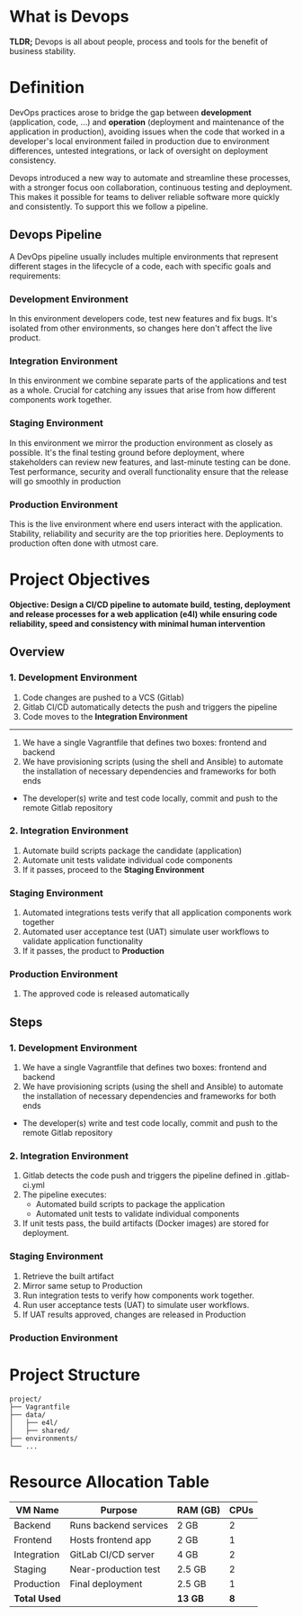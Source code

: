 # What is Devops


**TLDR;**
Devops is all about people, process and tools for the benefit of business stability. 

# Definition
DevOps practices arose to bridge the gap between **development** (application, code, ...) and **operation** (deployment and maintenance of the application in production), avoiding issues when the code that worked in a developer's local environment failed in production due to environment differences, untested integrations, or lack of oversight on deployment consistency.

Devops introduced a new way to automate and streamline these processes, with a stronger focus oon collaboration, continuous testing and deployment. 
This makes it possible for teams to deliver reliable software more quickly and consistently. To support this we follow a pipeline.

## Devops Pipeline
A DevOps pipeline usually includes multiple environments that represent different stages in the lifecycle of a code, each with specific goals and requirements:


### Development Environment
In this environment developers code, test new features and fix bugs. It's isolated from other environments, so changes here don't affect the live product.

### Integration Environment
In this environment we combine separate parts of the applications and test as a whole.
Crucial for catching any issues that arise from how different components work together.

### Staging Environment
In this environment we mirror the production environment as closely as possible.
It's the final testing ground before deployment, where stakeholders can review new features, and last-minute testing can be done. Test performance, security and overall functionality ensure that the release will go smoothly in production

### Production Environment
This is the live environment where end users interact with the application. Stability, reliability and security are the top priorities here.
Deployments to production often done with utmost care.


# Project Objectives
**Objective:  Design a CI/CD pipeline to automate build, testing, deployment and release processes for a web application (e4l) while ensuring code reliability, speed and consistency with minimal human intervention** 

## Overview

### 1. Development Environment
1. Code changes are pushed to a VCS (Gitlab)
2. Gitlab CI/CD automatically detects the push and triggers the pipeline
3. Code moves to the **Integration Environment**
---
1. We have a single Vagrantfile that defines two boxes: frontend and backend
2. We have provisioning scripts (using the shell and Ansible) to automate the installation of necessary dependencies and frameworks for both ends

- The developer(s) write and test code locally, commit and push to the remote Gitlab repository

### 2. Integration Environment
1. Automate build scripts package the candidate (application)
2. Automate unit tests validate individual code components
3. If it passes, proceed to the **Staging Environment** 

### Staging Environment
1. Automated integrations tests verify that all application components work together
2. Automated user acceptance test (UAT) simulate user workflows to validate application functionality
3. If it passes, the product to **Production**

### Production Environment
1. The approved code is released automatically


## Steps

### 1. Development Environment
1. We have a single Vagrantfile that defines two boxes: frontend and backend
2. We have provisioning scripts (using the shell and Ansible) to automate the installation of necessary dependencies and frameworks for both ends

- The developer(s) write and test code locally, commit and push to the remote Gitlab repository

### 2. Integration Environment
1.  Gitlab detects the code push and triggers the pipeline defined in .gitlab-ci.yml
2. The pipeline executes:
    - Automated build scripts to package the application 
    - Automated unit tests to validate individual components 
3. If unit tests pass, the build artifacts (Docker images) are stored for deployment.


### Staging Environment
1. Retrieve the built artifact 
2. Mirror same setup to Production
3. Run integration tests to verify how components work together.
4. Run user acceptance tests (UAT) to simulate user workflows.
5. If UAT results approved, changes are released in Production

### Production Environment


# Project Structure
```
project/
├── Vagrantfile
├── data/
│   ├── e4l/
│   ├── shared/
├── environments/
└── ...

```

# Resource Allocation Table

| **VM Name**     | **Purpose**           | **RAM (GB)** | **CPUs** |
|-----------------|-----------------------|--------------|----------|
| Backend         | Runs backend services | 2 GB         | 2        |
| Frontend        | Hosts frontend app    | 2 GB       | 1        |
| Integration     | GitLab CI/CD server   | 4 GB         | 2        |
| Staging         | Near-production test  | 2.5 GB       | 2        |
| Production      | Final deployment      | 2.5 GB         | 1        |
| **Total Used**  |                       | **13 GB**    | **8**    |